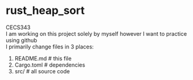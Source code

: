 # rust_heap_sort
CECS343<br>
I am working on this project solely by myself however I want to practice using github<br>
I primarily change files in 3 places:
1) README.md		# this file
2) Cargo.toml		# dependencies
3) src/				# all source code
